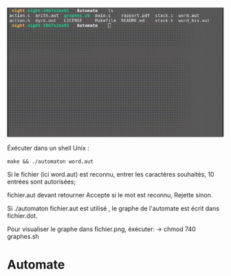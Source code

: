 ![Alt text](https://github.com/0x14mth3n1ght/Automate/blob/main/automate.gif)

Éxécuter dans un shell Unix :
    
    make && ./automaton word.aut

Si le fichier (ici word.aut) est reconnu, entrer les caractères souhaités, 10 entrées sont autorisées;

fichier.aut devant retourner Accepte si le mot est reconnu, Rejette sinon.

Si ./automaton fichier.aut est utilisé , le graphe de l'automate est écrit dans fichier.dot.

Pour visualiser le graphe dans fichier.png, éxécuter:
    -> chmod 740 graphes.sh 



# Automate
